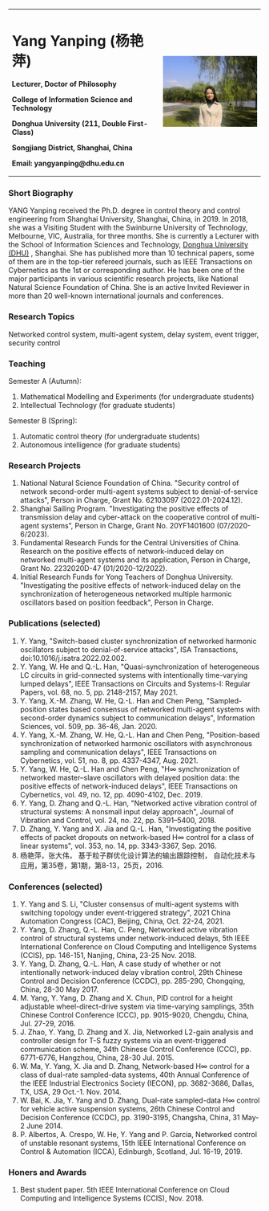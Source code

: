 
<table border="0">
      <tr>
            <td width="60%">
                  <h1> Yang Yanping (杨艳萍) </h1>
                        <p><b> Lecturer, Doctor of Philosophy </b></p>
                        <p><b> College of Information Science and Technology </b></p>
                  <p><b> Donghua University (211, Double First-Class) </b></p>
            <p><b> Songjiang District, Shanghai, China </b></p>
            <p><b> Email: yangyanping@dhu.edu.cn </b></p>
            </td>
            <td width="40%">
      <img src="/wo.jpg" width="100%">
      </td>
      </tr>
      </table>

### Short Biography

YANG Yanping received the Ph.D. degree in control theory and control engineering from Shanghai University, Shanghai, China, in 2019. In 2018, she was a Visiting Student with the Swinburne University of Technology, Melbourne, VIC, Australia, for three months. She is currently a Lecturer with the School of Information Sciences and Technology, [Donghua University (DHU)](http://english.dhu.edu.cn) , Shanghai. She has published more than 10 technical papers, some of them are in the top-tier refereed journals, such as IEEE Transactions on Cybernetics as the 1st or corresponding author. He has been one of the major participants in various scientific research projects, like National Natural Science Foundation of China. She is an active Invited Reviewer in more than 20 well-known international journals and conferences.

### Research Topics

Networked control system, multi-agent system, delay system, event trigger, security control

### Teaching

Semester A (Autumn):
1. Mathematical Modelling and Experiments (for undergraduate students)
2. Intellectual Technology (for graduate students)

Semester B (Spring):
1. Automatic control theory (for undergraduate students)
2. Autonomous intelligence (for graduate students)

### Research Projects

1. National Natural Science Foundation of China. "Security control of network second-order multi-agent systems subject to denial-of-service attacks", Person in Charge, Grant No. 62103097 (2022.01-2024.12).
2. Shanghai Sailing Program. "Investigating the positive effects of transmission delay and cyber-attack on the cooperative control of multi-agent systems”, Person in Charge, Grant No. 20YF1401600 (07/2020-6/2023).
3. Fundamental Research Funds for the Central Universities of China. Research on the positive effects of network-induced delay on networked multi-agent systems and its application, Person in Charge, Grant No. 2232020D-47 (01/2020-12/2022).
4. Initial Research Funds for Yong Teachers of Donghua University. "Investigating the positive effects of network-induced delay on the synchronization of heterogeneous networked multiple harmonic oscillators based on position feedback", Person in Charge. 

### Publications (selected)

1. Y. Yang, "Switch-based cluster synchronization of networked harmonic oscillators subject to denial-of-service attacks", ISA Transactions, doi:10.1016/j.isatra.2022.02.002.
2. Y. Yang, W. He and Q.-L. Han, "Quasi-synchronization of heterogeneous LC circuits in grid-connected systems with intentionally time-varying lumped delays", IEEE Transactions on Circuits and Systems-I: Regular Papers, vol. 68, no. 5, pp. 2148-2157, May 2021.
3. Y. Yang, X.-M. Zhang, W. He, Q.-L. Han and Chen Peng, "Sampled-position states based consensus of networked multi-agent systems with second-order dynamics subject to communication delays", Information Sciences, vol. 509, pp. 36-46, Jan. 2020.
4. Y. Yang, X.-M. Zhang, W. He, Q.-L. Han and Chen Peng, "Position-based synchronization of networked harmonic oscillators with asynchronous sampling and communication delays", IEEE Transactions on Cybernetics, vol. 51, no. 8, pp. 4337-4347, Aug. 2021. 
5. Y. Yang, W. He, Q.-L. Han and Chen Peng, "H∞ synchronization of networked master–slave oscillators with delayed position data: the
positive effects of network-induced delays", IEEE Transactions on Cybernetics, vol. 49, no. 12, pp. 4090-4102, Dec. 2019.
6. Y. Yang, D. Zhang and Q.-L. Han, "Networked active vibration control of structural systems: A nonsmall input delay approach", Journal of Vibration and Control, vol. 24, no. 22, pp. 5391–5400, 2018.
7. D. Zhang, Y. Yang and X. Jia and Q.-L. Han, "Investigating the positive effects of packet dropouts on network-based H∞ control for a class of linear systems",  vol. 353, no. 14, pp. 3343-3367, Sep. 2016.
9. 杨艳萍，张大伟， 基于粒子群优化设计算法的输出跟踪控制， 自动化技术与应用，第35卷，第1期，第8-13，25页，2016.

### Conferences (selected)

1. Y. Yang and S. Li, "Cluster consensus of multi-agent systems with switching topology under event-triggered strategy", 2021 China Automation Congress (CAC), Beijing, China, Oct. 22-24, 2021. 
2. Y. Yang, D. Zhang, Q.-L. Han, C. Peng, Networked active vibration control of structural systems under network-induced delays, 5th IEEE International Conference on Cloud Computing and Intelligence Systems (CCIS), pp. 146-151, Nanjing, China, 23-25 Nov. 2018.
3. Y. Yang, D. Zhang, Q.-L. Han, A case study of whether or not intentionally network-induced delay vibration control, 29th Chinese Control and Decision Conference (CCDC), pp. 285-290, Chongqing, China, 28-30 May 2017.
4. M. Yang, Y. Yang, D. Zhang and X. Chun, PID control for a height adjustable wheel-direct-drive system via time-varying samplings, 35th Chinese Control Conference (CCC), pp. 9015-9020, Chengdu, China, Jul. 27-29, 2016.
5. J. Zhao, Y. Yang, D. Zhang and X. Jia, Networked L2-gain analysis and controller design for T-S fuzzy systems via an event-triggered communication scheme, 34th Chinese Control Conference (CCC), pp. 6771-6776, Hangzhou, China, 28-30 Jul. 2015.
6. W. Ma, Y. Yang, X. Jia and D. Zhang, Network-based H∞  control for a class of dual-rate sampled-data systems, 40th Annual Conference of the IEEE Industrial Electronics Society (IECON), pp. 3682-3686, Dallas, TX, USA, 29 Oct.-1. Nov. 2014.
7. W. Bai, K. Jia, Y. Yang and D. Zhang, Dual-rate sampled-data H∞ control for vehicle active suspension systems, 26th Chinese Control and Decision Conference (CCDC), pp. 3190-3195, Changsha, China, 31 May-2 June 2014.
8. P. Albertos, A. Crespo, W. He, Y. Yang and P. Garcia, Networked control of unstable resonant systems, 15th IEEE International Conference on Control & Automation (ICCA), Edinburgh, Scotland, Jul. 16-19, 2019.

### Honers and Awards

1. Best student paper. 5th IEEE International Conference on Cloud Computing and Intelligence Systems (CCIS), Nov. 2018.
